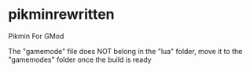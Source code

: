 # pikminrewritten
Pikmin For GMod

The "gamemode" file does NOT belong in the "lua" folder, move it to the "gamemodes" folder once the build is ready
